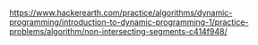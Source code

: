 https://www.hackerearth.com/practice/algorithms/dynamic-programming/introduction-to-dynamic-programming-1/practice-problems/algorithm/non-intersecting-segments-c414f948/

